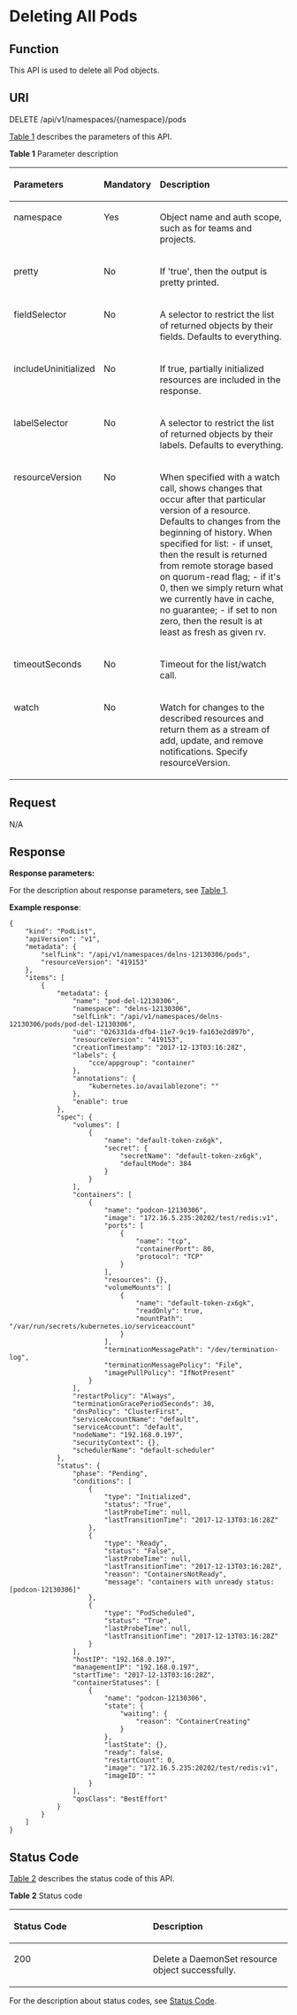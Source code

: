 # Deleting All Pods<a name="cce_02_0116"></a>

## Function<a name="section45237642"></a>

This API is used to delete all Pod objects.

## URI<a name="section4485596"></a>

DELETE /api/v1/namespaces/\{namespace\}/pods

[Table 1](#d0e21437)  describes the parameters of this API.

**Table  1**  Parameter description

<a name="d0e21437"></a>
<table><thead align="left"><tr id="row57643933"><th class="cellrowborder" valign="top" width="22.45%" id="mcps1.2.4.1.1"><p id="p38646995"><a name="p38646995"></a><a name="p38646995"></a>Parameters</p>
</th>
<th class="cellrowborder" valign="top" width="16.33%" id="mcps1.2.4.1.2"><p id="p43398861"><a name="p43398861"></a><a name="p43398861"></a>Mandatory</p>
</th>
<th class="cellrowborder" valign="top" width="61.22%" id="mcps1.2.4.1.3"><p id="p25646835"><a name="p25646835"></a><a name="p25646835"></a>Description</p>
</th>
</tr>
</thead>
<tbody><tr id="row64127791"><td class="cellrowborder" valign="top" width="22.45%" headers="mcps1.2.4.1.1 "><p id="p26968550"><a name="p26968550"></a><a name="p26968550"></a>namespace</p>
</td>
<td class="cellrowborder" valign="top" width="16.33%" headers="mcps1.2.4.1.2 "><p id="p36968962"><a name="p36968962"></a><a name="p36968962"></a>Yes</p>
</td>
<td class="cellrowborder" valign="top" width="61.22%" headers="mcps1.2.4.1.3 "><p id="p41695979"><a name="p41695979"></a><a name="p41695979"></a>Object name and auth scope, such as for teams and projects.</p>
</td>
</tr>
<tr id="row39719496"><td class="cellrowborder" valign="top" width="22.45%" headers="mcps1.2.4.1.1 "><p id="p63162574"><a name="p63162574"></a><a name="p63162574"></a>pretty</p>
</td>
<td class="cellrowborder" valign="top" width="16.33%" headers="mcps1.2.4.1.2 "><p id="p15894869"><a name="p15894869"></a><a name="p15894869"></a>No</p>
</td>
<td class="cellrowborder" valign="top" width="61.22%" headers="mcps1.2.4.1.3 "><p id="p12416004"><a name="p12416004"></a><a name="p12416004"></a>If 'true', then the output is pretty printed.</p>
</td>
</tr>
<tr id="row44635179"><td class="cellrowborder" valign="top" width="22.45%" headers="mcps1.2.4.1.1 "><p id="p58679722"><a name="p58679722"></a><a name="p58679722"></a>fieldSelector</p>
</td>
<td class="cellrowborder" valign="top" width="16.33%" headers="mcps1.2.4.1.2 "><p id="p55437030"><a name="p55437030"></a><a name="p55437030"></a>No</p>
</td>
<td class="cellrowborder" valign="top" width="61.22%" headers="mcps1.2.4.1.3 "><p id="p61214406"><a name="p61214406"></a><a name="p61214406"></a>A selector to restrict the list of returned objects by their fields. Defaults to everything.</p>
</td>
</tr>
<tr id="row14058743"><td class="cellrowborder" valign="top" width="22.45%" headers="mcps1.2.4.1.1 "><p id="p65016393"><a name="p65016393"></a><a name="p65016393"></a>includeUninitialized</p>
</td>
<td class="cellrowborder" valign="top" width="16.33%" headers="mcps1.2.4.1.2 "><p id="p31836467"><a name="p31836467"></a><a name="p31836467"></a>No</p>
</td>
<td class="cellrowborder" valign="top" width="61.22%" headers="mcps1.2.4.1.3 "><p id="p28617054"><a name="p28617054"></a><a name="p28617054"></a>If true, partially initialized resources are included in the response.</p>
</td>
</tr>
<tr id="row56226899"><td class="cellrowborder" valign="top" width="22.45%" headers="mcps1.2.4.1.1 "><p id="p58084994"><a name="p58084994"></a><a name="p58084994"></a>labelSelector</p>
</td>
<td class="cellrowborder" valign="top" width="16.33%" headers="mcps1.2.4.1.2 "><p id="p7264069"><a name="p7264069"></a><a name="p7264069"></a>No</p>
</td>
<td class="cellrowborder" valign="top" width="61.22%" headers="mcps1.2.4.1.3 "><p id="p51518725"><a name="p51518725"></a><a name="p51518725"></a>A selector to restrict the list of returned objects by their labels. Defaults to everything.</p>
</td>
</tr>
<tr id="row61015343"><td class="cellrowborder" valign="top" width="22.45%" headers="mcps1.2.4.1.1 "><p id="p43295732"><a name="p43295732"></a><a name="p43295732"></a>resourceVersion</p>
</td>
<td class="cellrowborder" valign="top" width="16.33%" headers="mcps1.2.4.1.2 "><p id="p17293418"><a name="p17293418"></a><a name="p17293418"></a>No</p>
</td>
<td class="cellrowborder" valign="top" width="61.22%" headers="mcps1.2.4.1.3 "><p id="p58589624"><a name="p58589624"></a><a name="p58589624"></a>When specified with a watch call, shows changes that occur after that particular version of a resource. Defaults to changes from the beginning of history. When specified for list: - if unset, then the result is returned from remote storage based on quorum-read flag; - if it's 0, then we simply return what we currently have in cache, no guarantee; - if set to non zero, then the result is at least as fresh as given rv.</p>
</td>
</tr>
<tr id="row57544576"><td class="cellrowborder" valign="top" width="22.45%" headers="mcps1.2.4.1.1 "><p id="p30599111"><a name="p30599111"></a><a name="p30599111"></a>timeoutSeconds</p>
</td>
<td class="cellrowborder" valign="top" width="16.33%" headers="mcps1.2.4.1.2 "><p id="p62608889"><a name="p62608889"></a><a name="p62608889"></a>No</p>
</td>
<td class="cellrowborder" valign="top" width="61.22%" headers="mcps1.2.4.1.3 "><p id="p38155264"><a name="p38155264"></a><a name="p38155264"></a>Timeout for the list/watch call.</p>
</td>
</tr>
<tr id="row7853063"><td class="cellrowborder" valign="top" width="22.45%" headers="mcps1.2.4.1.1 "><p id="p32118376"><a name="p32118376"></a><a name="p32118376"></a>watch</p>
</td>
<td class="cellrowborder" valign="top" width="16.33%" headers="mcps1.2.4.1.2 "><p id="p51451665"><a name="p51451665"></a><a name="p51451665"></a>No</p>
</td>
<td class="cellrowborder" valign="top" width="61.22%" headers="mcps1.2.4.1.3 "><p id="p6835371"><a name="p6835371"></a><a name="p6835371"></a>Watch for changes to the described resources and return them as a stream of add, update, and remove notifications. Specify resourceVersion.</p>
</td>
</tr>
</tbody>
</table>

## Request<a name="section40370367"></a>

N/A

## Response<a name="section27788989"></a>

**Response parameters:**

For the description about response parameters, see  [Table 1](data-structure-of-response-parameters.md#en-us_topic_0079614930_table30479638).

**Example response**:

```
{
    "kind": "PodList",
    "apiVersion": "v1",
    "metadata": {
        "selfLink": "/api/v1/namespaces/delns-12130306/pods",
        "resourceVersion": "419153"
    },
    "items": [
        {
            "metadata": {
                "name": "pod-del-12130306",
                "namespace": "delns-12130306",
                "selfLink": "/api/v1/namespaces/delns-12130306/pods/pod-del-12130306",
                "uid": "026331da-dfb4-11e7-9c19-fa163e2d897b",
                "resourceVersion": "419153",
                "creationTimestamp": "2017-12-13T03:16:28Z",
                "labels": {
                    "cce/appgroup": "container"
                },
                "annotations": {
                    "kubernetes.io/availablezone": ""
                },
                "enable": true
            },
            "spec": {
                "volumes": [
                    {
                        "name": "default-token-zx6gk",
                        "secret": {
                            "secretName": "default-token-zx6gk",
                            "defaultMode": 384
                        }
                    }
                ],
                "containers": [
                    {
                        "name": "podcon-12130306",
                        "image": "172.16.5.235:20202/test/redis:v1",
                        "ports": [
                            {
                                "name": "tcp",
                                "containerPort": 80,
                                "protocol": "TCP"
                            }
                        ],
                        "resources": {},
                        "volumeMounts": [
                            {
                                "name": "default-token-zx6gk",
                                "readOnly": true,
                                "mountPath": "/var/run/secrets/kubernetes.io/serviceaccount"
                            }
                        ],
                        "terminationMessagePath": "/dev/termination-log",
                        "terminationMessagePolicy": "File",
                        "imagePullPolicy": "IfNotPresent"
                    }
                ],
                "restartPolicy": "Always",
                "terminationGracePeriodSeconds": 30,
                "dnsPolicy": "ClusterFirst",
                "serviceAccountName": "default",
                "serviceAccount": "default",
                "nodeName": "192.168.0.197",
                "securityContext": {},
                "schedulerName": "default-scheduler"
            },
            "status": {
                "phase": "Pending",
                "conditions": [
                    {
                        "type": "Initialized",
                        "status": "True",
                        "lastProbeTime": null,
                        "lastTransitionTime": "2017-12-13T03:16:28Z"
                    },
                    {
                        "type": "Ready",
                        "status": "False",
                        "lastProbeTime": null,
                        "lastTransitionTime": "2017-12-13T03:16:28Z",
                        "reason": "ContainersNotReady",
                        "message": "containers with unready status: [podcon-12130306]"
                    },
                    {
                        "type": "PodScheduled",
                        "status": "True",
                        "lastProbeTime": null,
                        "lastTransitionTime": "2017-12-13T03:16:28Z"
                    }
                ],
                "hostIP": "192.168.0.197",
                "managementIP": "192.168.0.197",
                "startTime": "2017-12-13T03:16:28Z",
                "containerStatuses": [
                    {
                        "name": "podcon-12130306",
                        "state": {
                            "waiting": {
                                "reason": "ContainerCreating"
                            }
                        },
                        "lastState": {},
                        "ready": false,
                        "restartCount": 0,
                        "image": "172.16.5.235:20202/test/redis:v1",
                        "imageID": ""
                    }
                ],
                "qosClass": "BestEffort"
            }
        }
    ]
}
```

## Status Code<a name="section48774309"></a>

[Table 2](#d0e21565)  describes the status code of this API.

**Table  2**  Status code

<a name="d0e21565"></a>
<table><thead align="left"><tr id="row9708404"><th class="cellrowborder" valign="top" width="50%" id="mcps1.2.3.1.1"><p id="p48183242"><a name="p48183242"></a><a name="p48183242"></a>Status Code</p>
</th>
<th class="cellrowborder" valign="top" width="50%" id="mcps1.2.3.1.2"><p id="p10528566"><a name="p10528566"></a><a name="p10528566"></a>Description</p>
</th>
</tr>
</thead>
<tbody><tr id="row47507485"><td class="cellrowborder" valign="top" width="50%" headers="mcps1.2.3.1.1 "><p id="p22901097"><a name="p22901097"></a><a name="p22901097"></a>200</p>
</td>
<td class="cellrowborder" valign="top" width="50%" headers="mcps1.2.3.1.2 "><p id="p43049602"><a name="p43049602"></a><a name="p43049602"></a>Delete a DaemonSet resource object successfully.</p>
</td>
</tr>
</tbody>
</table>

For the description about status codes, see  [Status Code](status-code.md).

